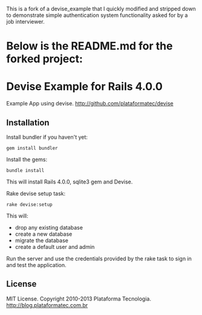 This is a fork of a devise_example that I quickly modified and stripped down to demonstrate simple authentication system functionality asked for by a job interviewer.

# Below is the README.md for the forked project:

# Devise Example for Rails 4.0.0

Example App using devise. http://github.com/plataformatec/devise

## Installation

Install bundler if you haven't yet:

```
gem install bundler
```

Install the gems:

```
bundle install
```

This will install Rails 4.0.0, sqlite3 gem and Devise.

Rake devise setup task:

```
rake devise:setup
```

This will:

* drop any existing database
* create a new database
* migrate the database
* create a default user and admin

Run the server and use the credentials provided by the rake task to sign in and test the application.

## License

MIT License. Copyright 2010-2013 Plataforma Tecnologia. http://blog.plataformatec.com.br
